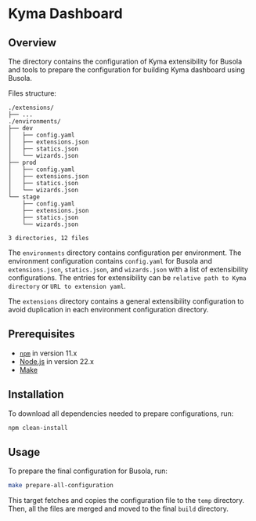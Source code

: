 # Kyma Dashboard

## Overview
The directory contains the configuration of Kyma extensibility for Busola and tools to prepare the configuration for building Kyma dashboard using Busola.

Files structure:
```
./extensions/
├── ...
./environments/
├── dev
│   ├── config.yaml
│   ├── extensions.json
│   ├── statics.json
│   └── wizards.json
├── prod
│   ├── config.yaml
│   ├── extensions.json
│   ├── statics.json
│   └── wizards.json
└── stage
    ├── config.yaml
    ├── extensions.json
    ├── statics.json
    └── wizards.json

3 directories, 12 files
```

The `environments` directory contains configuration per environment. 
The environment configuration contains `config.yaml` for Busola and `extensions.json`, `statics.json`, and `wizards.json` with a list of extensibility configurations.
The entries for extensibility can be `relative path to Kyma directory` or `URL to extension yaml`.

The `extensions` directory contains a general extensibility configuration to avoid duplication in each environment configuration directory.

## Prerequisites

- [`npm`](https://www.npmjs.com/) in version 11.x
- [Node.js](https://nodejs.org/en/) in version 22.x
- [Make](https://www.gnu.org/software/make/)

## Installation
To download all dependencies needed to prepare configurations, run:

```bash
npm clean-install
```

## Usage

To prepare the final configuration for Busola, run:
```bash
make prepare-all-configuration
```

This target fetches and copies the configuration file to the `temp` directory.
Then, all the files are merged and moved to the final `build` directory.
